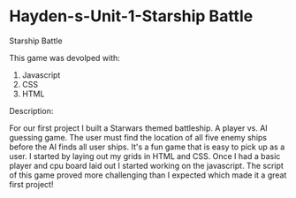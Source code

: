 # Hayden-s-Unit-1-Starship Battle
Starship Battle

This game was devolped with:
1. Javascript
2. CSS
3. HTML


Description:

For our first project I built a Starwars themed battleship. A player vs. AI guessing game. The user must find the location of all five enemy ships before the AI finds all user ships. It's a fun game that is easy to pick up as a user. I started by laying out my grids in HTML and CSS. Once I had a basic player and cpu board laid out I started working on the javascript. The script of this game proved more challenging than I expected which made it a great first project! 


